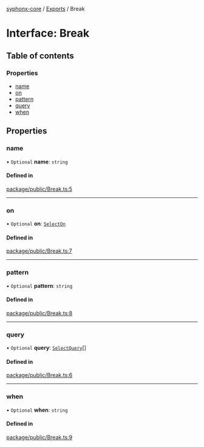[syphonx-core](../README.md) / [Exports](../modules.md) / Break

# Interface: Break

## Table of contents

### Properties

- [name](Break.md#name)
- [on](Break.md#on)
- [pattern](Break.md#pattern)
- [query](Break.md#query)
- [when](Break.md#when)

## Properties

### name

• `Optional` **name**: `string`

#### Defined in

[package/public/Break.ts:5](https://github.com/dtempx/syphonx-core/blob/4b1bb7c/package/public/Break.ts#L5)

___

### on

• `Optional` **on**: [`SelectOn`](../modules.md#selecton)

#### Defined in

[package/public/Break.ts:7](https://github.com/dtempx/syphonx-core/blob/4b1bb7c/package/public/Break.ts#L7)

___

### pattern

• `Optional` **pattern**: `string`

#### Defined in

[package/public/Break.ts:8](https://github.com/dtempx/syphonx-core/blob/4b1bb7c/package/public/Break.ts#L8)

___

### query

• `Optional` **query**: [`SelectQuery`](../modules.md#selectquery)[]

#### Defined in

[package/public/Break.ts:6](https://github.com/dtempx/syphonx-core/blob/4b1bb7c/package/public/Break.ts#L6)

___

### when

• `Optional` **when**: `string`

#### Defined in

[package/public/Break.ts:9](https://github.com/dtempx/syphonx-core/blob/4b1bb7c/package/public/Break.ts#L9)
